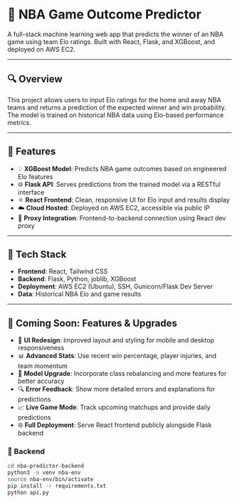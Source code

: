 # 🏀 NBA Game Outcome Predictor

A full-stack machine learning web app that predicts the winner of an NBA game using team Elo ratings. Built with React, Flask, and XGBoost, and deployed on AWS EC2.

---

## 🔍 Overview

This project allows users to input Elo ratings for the home and away NBA teams and returns a prediction of the expected winner and win probability. The model is trained on historical NBA data using Elo-based performance metrics.

---

## 🧠 Features

- 💡 **XGBoost Model**: Predicts NBA game outcomes based on engineered Elo features  
- 🌐 **Flask API**: Serves predictions from the trained model via a RESTful interface  
- ⚛️ **React Frontend**: Clean, responsive UI for Elo input and results display  
- ☁️ **Cloud Hosted**: Deployed on AWS EC2, accessible via public IP  
- 🔁 **Proxy Integration**: Frontend-to-backend connection using React dev proxy  

---

## 🚀 Tech Stack

- **Frontend**: React, Tailwind CSS  
- **Backend**: Flask, Python, joblib, XGBoost  
- **Deployment**: AWS EC2 (Ubuntu), SSH, Gunicorn/Flask Dev Server  
- **Data**: Historical NBA Elo and game results

---

## 🔧 Coming Soon: Features & Upgrades

- 🎨 **UI Redesign**: Improved layout and styling for mobile and desktop responsiveness  
- 📊 **Advanced Stats**: Use recent win percentage, player injuries, and team momentum  
- 🧠 **Model Upgrade**: Incorporate class rebalancing and more features for better accuracy  
- 🔍 **Error Feedback**: Show more detailed errors and explanations for predictions  
- 📈 **Live Game Mode**: Track upcoming matchups and provide daily predictions  
- 🌐 **Full Deployment**: Serve React frontend publicly alongside Flask backend

### 📁 Backend
```bash
cd nba-predictor-backend
python3 -m venv nba-env
source nba-env/bin/activate
pip install -r requirements.txt
python api.py

